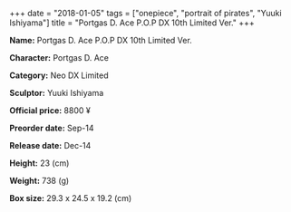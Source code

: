 +++
date = "2018-01-05"
tags = ["onepiece", "portrait of pirates", "Yuuki Ishiyama"]
title = "Portgas D. Ace P.O.P DX 10th Limited Ver."
+++

**Name:** Portgas D. Ace P.O.P DX 10th Limited Ver.

**Character:** Portgas D. Ace

**Category:** Neo DX  Limited 

**Sculptor:** Yuuki Ishiyama

**Official price:** 8800 ¥

**Preorder date:** Sep-14

**Release date:** Dec-14

**Height:** 23 (cm)

**Weight:** 738 (g)

**Box size:** 29.3 x 24.5 x 19.2 (cm)



